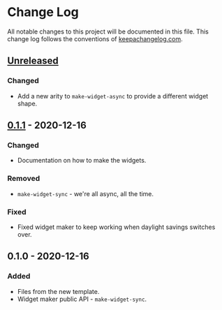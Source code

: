 # Change Log
All notable changes to this project will be documented in this file. This change log follows the conventions of [keepachangelog.com](http://keepachangelog.com/).

## [Unreleased]
### Changed
- Add a new arity to `make-widget-async` to provide a different widget shape.

## [0.1.1] - 2020-12-16
### Changed
- Documentation on how to make the widgets.

### Removed
- `make-widget-sync` - we're all async, all the time.

### Fixed
- Fixed widget maker to keep working when daylight savings switches over.

## 0.1.0 - 2020-12-16
### Added
- Files from the new template.
- Widget maker public API - `make-widget-sync`.

[Unreleased]: https://github.com/your-name/day-17/compare/0.1.1...HEAD
[0.1.1]: https://github.com/your-name/day-17/compare/0.1.0...0.1.1
